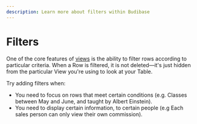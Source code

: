 ```yaml
---
description: Learn more about filters within Budibase
---
```


# Filters

One of the core features of [views](./) is the ability to filter rows according to particular criteria. When a Row is filtered, it is not deleted—it's just hidden from the particular View you're using to look at your Table.

Try adding filters when:

* You  need to focus on rows that meet certain conditions \(e.g. Classes between May and June, and taught by Albert Einstein\).
* You need to display certain information, to certain people \(e.g Each sales person can only view their own commission\).



